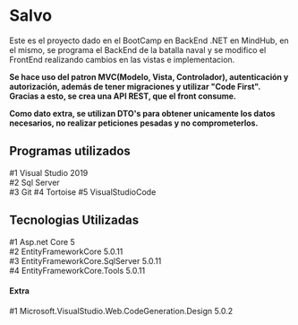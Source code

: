 # Salvo

Este es el proyecto dado en el BootCamp en BackEnd .NET en MindHub, en el mismo, se programa el BackEnd de la batalla naval y se modifico el FrontEnd realizando cambios en las vistas e implementacion. 

**Se hace uso del patron MVC(Modelo, Vista, Controlador), autenticación y autorización, además de tener migraciones y utilizar "Code First". Gracias a esto, se crea una API REST, que el front consume.**

**Como dato extra, se utilizan DTO's para obtener unicamente los datos necesarios, no realizar peticiones pesadas y no comprometerlos.**

## Programas utilizados 
#1 Visual Studio 2019 <br>
#2 Sql Server <br>
#3 Git
#4 Tortoise
#5 VisualStudioCode

## Tecnologias Utilizadas

#1 Asp.net Core 5 <br>
#2 EntityFrameworkCore 5.0.11 <br>
#3 EntityFrameworkCore.SqlServer 5.0.11 <br>
#4 EntityFrameworkCore.Tools 5.0.11

#### Extra
#1 Microsoft.VisualStudio.Web.CodeGeneration.Design 5.0.2
